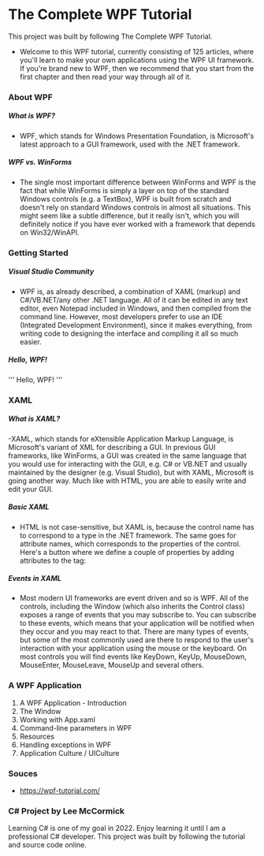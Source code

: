# The Complete WPF Tutorial
This project was built by following The Complete WPF Tutorial.
- Welcome to this WPF tutorial, currently consisting of 125 articles, where you'll learn to make your own applications using the WPF UI framework. If you're brand new to WPF, then we recommend that you start from the first chapter and then read your way through all of it.

### About WPF
##### What is WPF?
- WPF, which stands for Windows Presentation Foundation, is Microsoft's latest approach to a GUI framework, used with the .NET framework.
##### WPF vs. WinForms
- The single most important difference between WinForms and WPF is the fact that while WinForms is simply a layer on top of the standard Windows controls (e.g. a TextBox), WPF is built from scratch and doesn't rely on standard Windows controls in almost all situations. This might seem like a subtle difference, but it really isn't, which you will definitely notice if you have ever worked with a framework that depends on Win32/WinAPI.

### Getting Started
##### Visual Studio Community 
- WPF is, as already described, a combination of XAML (markup) and C#/VB.NET/any other .NET language. All of it can be edited in any text editor, even Notepad included in Windows, and then compiled from the command line. However, most developers prefer to use an IDE (Integrated Development Environment), since it makes everything, from writing code to designing the interface and compiling it all so much easier.
##### Hello, WPF! 
'''
<Window x:Class="WpfApplication1.MainWindow"
    xmlns="http://schemas.microsoft.com/winfx/2006/xaml/presentation"
    xmlns:x="http://schemas.microsoft.com/winfx/2006/xaml"
    Title="MainWindow" Height="350" Width="525">
    <Grid>
        <TextBlock HorizontalAlignment="Center" VerticalAlignment="Center" FontSize="72">
            Hello, WPF!
        </TextBlock>
    </Grid>
</Window>
'''

### XAML
##### What is XAML?
-XAML, which stands for eXtensible Application Markup Language, is Microsoft's variant of XML for describing a GUI. In previous GUI frameworks, like WinForms, a GUI was created in the same language that you would use for interacting with the GUI, e.g. C# or VB.NET and usually maintained by the designer (e.g. Visual Studio), but with XAML, Microsoft is going another way. Much like with HTML, you are able to easily write and edit your GUI.
##### Basic XAML
- HTML is not case-sensitive, but XAML is, because the control name has to correspond to a type in the .NET framework. The same goes for attribute names, which corresponds to the properties of the control. Here's a button where we define a couple of properties by adding attributes to the tag:
##### Events in XAML
- Most modern UI frameworks are event driven and so is WPF. All of the controls, including the Window (which also inherits the Control class) exposes a range of events that you may subscribe to. You can subscribe to these events, which means that your application will be notified when they occur and you may react to that. There are many types of events, but some of the most commonly used are there to respond to the user's interaction with your application using the mouse or the keyboard. On most controls you will find events like KeyDown, KeyUp, MouseDown, MouseEnter, MouseLeave, MouseUp and several others.

### A WPF Application
1) A WPF Application - Introduction
2) The Window
3) Working with App.xaml
4) Command-line parameters in WPF
5) Resources
6) Handling exceptions in WPF
7) Application Culture / UICulture

### Souces
- https://wpf-tutorial.com/

### C# Project by Lee McCormick
Learning C# is one of my goal in 2022. Enjoy learning it until I am a professional C# developer. This project was built by following the tutorial and source code online.
